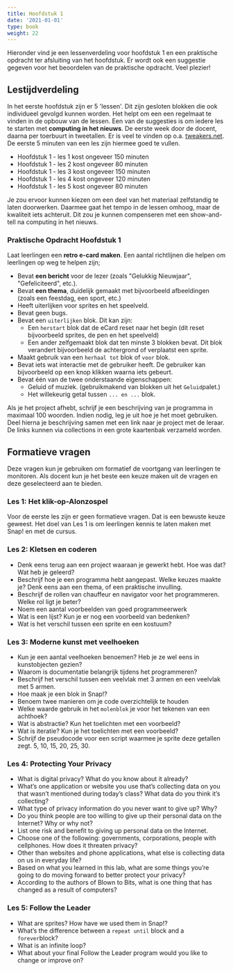 ```yaml
---
title: Hoofdstuk 1
date: '2021-01-01'
type: book
weight: 22
---
```


Hieronder vind je een lessenverdeling voor hoofdstuk 1 en een praktische opdracht ter afsluiting van het hoofdstuk. Er wordt ook een suggestie gegeven voor het beoordelen van de praktische opdracht. Veel plezier!
<!--more-->

## Lestijdverdeling
In het eerste hoofdstuk zijn er 5 'lessen'. Dit zijn gesloten blokken die ook individueel gevolgd kunnen worden. Het helpt om een een regelmaat te vinden in de opbouw van de lessen. Een van de suggesties is om iedere les te starten met **computing in het nieuws**. De eerste week door de docent, daarna per toerbuurt in tweetallen. Er is veel te vinden op o.a. [tweakers.net](www.tweakers.net). De eerste 5 minuten van een les zijn hiermee goed te vullen.

- Hoofdstuk 1 - les 1 kost ongeveer 150 minuten
- Hoofdstuk 1 - les 2 kost ongeveer  80 minuten
- Hoofdstuk 1 - les 3 kost ongeveer 150 minuten
- Hoofdstuk 1 - les 4 kost ongeveer 120 minuten
- Hoofdstuk 1 - les 5 kost ongeveer  80 minuten

Je zou ervoor kunnen kiezen om een deel van het materiaal zelfstandig te laten doorwerken. Daarmee gaat het tempo in de lessen omhoog, maar de kwaliteit iets achteruit. Dit zou je kunnen compenseren met een show-and-tell na computing in het nieuws.

### Praktische Opdracht Hoofdstuk 1

Laat leerlingen een **retro e-card maken**. Een aantal richtlijnen die helpen om leerlingen op weg te helpen zijn;
- Bevat **een bericht** voor de lezer (zoals "Gelukkig Nieuwjaar", "Gefeliciteerd", etc.).
- Bevat **een thema**, duidelijk gemaakt met bijvoorbeeld afbeeldingen (zoals een feestdag, een sport, etc.)
- Heeft uiterlijken voor sprites en het speelveld.
- Bevat geen bugs.
- Bevat een `uiterlijken` blok. Dit kan zijn:
  - Een `herstart` blok dat de eCard reset naar het begin (dit reset bijvoorbeeld sprites, de pen en het speelveld)
  - Een ander zelfgemaakt blok dat ten minste 3 blokken bevat. Dit blok verandert bijvoorbeeld de achtergrond of verplaatst een sprite.
- Maakt gebruik van een `herhaal tot` blok of `voor` blok.
- Bevat iets wat interactie met de gebruiker heeft. De gebruiker kan bijvoorbeeld op een knop klikken waarna iets gebeurt.
- Bevat één van de twee onderstaande eigenschappen:
  - Geluid of muziek. (gebruikmakend van blokken uit het `Geluid`palet.)
  - Het willekeurig getal tussen `... en ...` blok.

Als je het project afhebt, schrijf je een beschrijving van je programma in maximaal 100 woorden. Indien nodig, leg je uit hoe je het moet gebruiken. Deel hierna je beschrijving samen met een link naar je project met de leraar. De links kunnen via collections in een grote kaartenbak verzameld worden.

## Formatieve vragen
Deze vragen kun je gebruiken om formatief de voortgang van leerlingen te monitoren. Als docent kun je het beste een keuze maken uit de vragen en deze geselecteerd aan te bieden.



### Les 1: Het klik-op-Alonzospel
Voor de eerste les zijn er geen formatieve vragen. Dat is een bewuste keuze geweest. Het doel van Les 1 is om leerlingen kennis te laten maken met Snap! en met de cursus.


### Les 2: Kletsen en coderen
- Denk eens terug aan een project waaraan je gewerkt hebt. Hoe was dat? Wat heb je geleerd?
- Beschrijf hoe je een programma hebt aangepast. Welke keuzes maakte je? Denk eens aan een thema, of een praktische invulling.
- Beschrijf de rollen van chauffeur en navigator voor het programmeren. Welke rol ligt je beter?
- Noem een aantal voorbeelden van goed programmeerwerk
- Wat is een lijst? Kun je er nog een voorbeeld van bedenken?
- Wat is het verschil tussen een sprite en een kostuum?


### Les 3: Moderne kunst met veelhoeken
- Kun je een aantal veelhoeken benoemen? Heb je ze wel eens in kunstobjecten gezien?
- Waarom is documentatie belangrijk tijdens het programmeren?
- Beschrijf het verschil tussen een veelvlak met 3 armen en een veelvlak met 5 armen.
- Hoe maak je een blok in Snap!?
- Benoem twee manieren om je code overzichtelijk te houden
- Welke waarde gebruik in het `molenblok` je voor het tekenen van een achthoek?
- Wat is abstractie? Kun het toelichten met een voorbeeld?
- Wat is iteratie? Kun je het toelichten met een voorbeeld?
- Schrijf de pseudocode voor een script waarmee je sprite deze getallen zegt. 5, 10, 15, 20, 25, 30.


### Les 4: Protecting Your Privacy
- What is digital privacy? What do you know about it already?
- What’s one application or website you use that’s collecting data on you that wasn’t mentioned during today’s class? What data do you think it’s collecting?
- What type of privacy information do you never want to give up? Why?
- Do you think people are too willing to give up their personal data on the Internet? Why or why not?
- List one risk and benefit to giving up personal data on the Internet.
- Choose one of the following: governments, corporations, people with cellphones. How does it threaten privacy?
- Other than websites and phone applications, what else is collecting data on us in everyday life?
- Based on what you learned in this lab, what are some things you’re going to do moving forward to better protect your privacy?
- According to the authors of Blown to Bits, what is one thing that has changed as a result of computers?

### Les 5: Follow the Leader
- What are sprites? How have we used them in Snap!?
- What’s the difference between a `repeat until` block and a `forever`block?
- What is an infinite loop?
- What about your final Follow the Leader program would you like to change or improve on?
